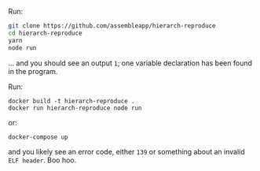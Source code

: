 Run:

```bash
git clone https://github.com/assembleapp/hierarch-reproduce
cd hierarch-reproduce
yarn
node run
```

... and you should see an output `1`;
one variable declaration has been found in the program.

Run:

```
docker build -t hierarch-reproduce .
docker run hierarch-reproduce node run
```

or:

```
docker-compose up
```

and you likely see an error code,
either `139` or something about an invalid `ELF header`.
Boo hoo.
